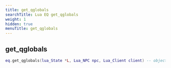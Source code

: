 ```yaml
---
title: get_qglobals
searchTitle: Lua EQ get_qglobals
weight: 1
hidden: true
menuTitle: get_qglobals
---
```

## get_qglobals
```lua
eq.get_qglobals(lua_State *L, Lua_NPC npc, Lua_Client client) -- object
```